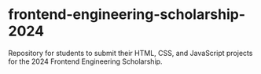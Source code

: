 # frontend-engineering-scholarship-2024
Repository for students to submit their HTML, CSS, and JavaScript projects for the 2024 Frontend Engineering Scholarship.
